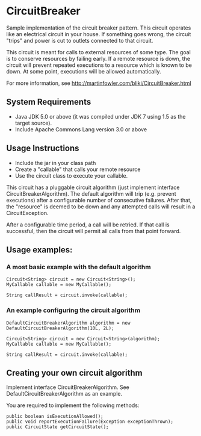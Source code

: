 # CircuitBreaker
Sample implementation of the circuit breaker pattern.  This circuit operates like an electrical circuit in your house.  If something goes wrong, the circuit "trips" and power is cut to outlets connected to that circuit.

This circuit is meant for calls to external resources of some type.  The goal is to conserve resources by failing early.  If a remote resource is down, the circuit will prevent repeated executions to a resource which is known to be down.  At some point, executions will be allowed automatically.

For more information, see http://martinfowler.com/bliki/CircuitBreaker.html

## System Requirements
* Java JDK 5.0 or above (it was compiled under JDK 7 using 1.5 as the target source).
* Include Apache Commons Lang version 3.0 or above

## Usage Instructions
* Include the jar in your class path
* Create a "callable" that calls your remote resource
* Use the circuit class to execute your callable.

This circuit has a pluggable circuit algorithm (just implement interface CircuitBreakerAlgorithm).  The default algorithm will
trip (e.g. prevent executions) after a configurable number of consecutive failures.  After that, the "resource" is deemed to be down and
any attempted calls will result in a CircuitException.  

After a configurable time period, a call will be retried.  If that call is successful, then the circuit will permit all calls from that point forward.

## Usage examples:

### A most basic example with the default algorithm
```  
Circuit<String> circuit = new Circuit<String>();  
MyCallable callable = new MyCallable();  

String callResult = circuit.invoke(callable);
```  

### An example configuring the circuit algorithm
```  
DefaultCircuitBreakerAlgorithm algorithm = new DefaultCircuitBreakerAlgorithm(10L, 2L); 

Circuit<String> circuit = new Circuit<String>(algorithm);  
MyCallable callable = new MyCallable();  

String callResult = circuit.invoke(callable);
```  

## Creating your own circuit algorithm
Implement interface CircuitBreakerAlgorithm.  See DefaultCircuitBreakerAlgorithm as an example.  

You are required to implement the following methods:

```  
public boolean isExecutionAllowed();  
public void reportExecutionFailure(Exception exceptionThrown);  
public CircuitState getCircuitState();  

```  
